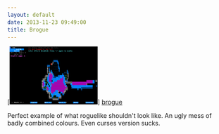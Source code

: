 ```yaml
---
layout: default
date: 2013-11-23 09:49:00
title: Brogue
---
```

[![brogue][brogue-thumb]] [brogue]

Perfect example of what roguelike shouldn't look like. An ugly mess of badly combined colours. Even curses version sucks.  
  
[brogue]: /images/brogue.png
[brogue-thumb]: /thumbs/brogue.png
